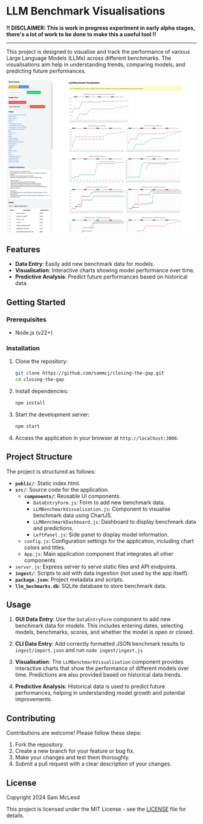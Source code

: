 # LLM Benchmark Visualisations

**!! DISCLAIMER: This is work in progress experiment in early alpha stages, there's a lot of work to be done to make this a useful tool !!**

---

This project is designed to visualise and track the performance of various Large Language Models (LLMs) across different benchmarks. The visualisations aim help in understanding trends, comparing models, and predicting future performances.

![screenshot](screenshot.jpg)

## Features

- **Data Entry**: Easily add new benchmark data for models.
- **Visualisation**: Interactive charts showing model performance over time.
- **Predictive Analysis**: Predict future performances based on historical data.

## Getting Started

### Prerequisites

- Node.js (v22+)

### Installation

1. Clone the repository:
   ```bash
   git clone https://github.com/sammcj/closing-the-gap.git
   cd closing-the-gap
   ```

2. Install dependencies:
   ```bash
   npm install
   ```

3. Start the development server:
   ```bash
   npm start
   ```

4. Access the application in your browser at `http://localhost:3000`.

## Project Structure

The project is structured as follows:

- **`public/`**: Static index.html.
- **`src/`**: Source code for the application.
  - **`components/`**: Reusable UI components.
    - `DataEntryForm.js`: Form to add new benchmark data.
    - `LLMBenchmarkVisualisation.js`: Component to visualise benchmark data using ChartJS.
    - `LLMBenchmarkDashboard.js`: Dashboard to display benchmark data and predictions.
    - `LeftPanel.js`: Side panel to display model information.
  - `config.js`: Configuration settings for the application, including chart colors and titles.
  - `App.js`: Main application component that integrates all other components.
- `server.js`: Express server to serve static files and API endpoints.
- **`ingest/`**: Scripts to aid with data ingestion (not used by the app itself).
- **`package.json`**: Project metadata and scripts.
- **`llm_bechmarks.db`**: SQLite database to store benchmark data.

## Usage

1. **GUI Data Entry**: Use the `DataEntryForm` component to add new benchmark data for models. This includes entering dates, selecting models, benchmarks, scores, and whether the model is open or closed.

2. **CLI Data Entry**: Add correctly formatted JSON benchmark results to `ingest/import.json` and run `node ingest/ingest.js`

3. **Visualisation**: The `LLMBenchmarkVisualisation` component provides interactive charts that show the performance of different models over time. Predictions are also provided based on historical data trends.

4. **Predictive Analysis**: Historical data is used to predict future performances, helping in understanding model growth and potential improvements.

## Contributing

Contributions are welcome! Please follow these steps:

1. Fork the repository.
2. Create a new branch for your feature or bug fix.
3. Make your changes and test them thoroughly.
4. Submit a pull request with a clear description of your changes.

## License

Copyright 2024 Sam McLeod

This project is licensed under the MIT License - see the [LICENSE](LICENSE) file for details.
